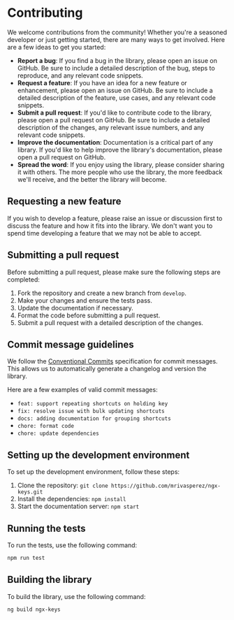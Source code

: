 # Contributing

<!-- Based on the CONTRIBUTING.md from https://github.com/ng-primitives/ng-primitives -->

We welcome contributions from the community! Whether you're a seasoned developer or just getting started, there are many ways to get involved. Here are a few ideas to get you started:

- **Report a bug**: If you find a bug in the library, please open an issue on GitHub. Be sure to include a detailed description of the bug, steps to reproduce, and any relevant code snippets.
- **Request a feature**: If you have an idea for a new feature or enhancement, please open an issue on GitHub. Be sure to include a detailed description of the feature, use cases, and any relevant code snippets.
- **Submit a pull request**: If you'd like to contribute code to the library, please open a pull request on GitHub. Be sure to include a detailed description of the changes, any relevant issue numbers, and any relevant code snippets.
- **Improve the documentation**: Documentation is a critical part of any library. If you'd like to help improve the library's documentation, please open a pull request on GitHub.
- **Spread the word**: If you enjoy using the library, please consider sharing it with others. The more people who use the library, the more feedback we'll receive, and the better the library will become.

## Requesting a new feature

If you wish to develop a feature, please raise an issue or discussion first to discuss the feature and how it fits into the library.
We don't want you to spend time developing a feature that we may not be able to accept.

## Submitting a pull request

Before submitting a pull request, please make sure the following steps are completed:

1. Fork the repository and create a new branch from `develop`.
1. Make your changes and ensure the tests pass.
1. Update the documentation if necessary.
1. Format the code before submitting a pull request.
1. Submit a pull request with a detailed description of the changes.

## Commit message guidelines

We follow the [Conventional Commits](https://www.conventionalcommits.org/en/v1.0.0/) specification for commit messages. This allows us to automatically generate a changelog and version the library.

Here are a few examples of valid commit messages:

- `feat: support repeating shortcuts on holding key`
- `fix: resolve issue with bulk updating shortcuts`
- `docs: adding documentation for grouping shortcuts`
- `chore: format code`
- `chore: update dependencies`

## Setting up the development environment

To set up the development environment, follow these steps:

1. Clone the repository: `git clone https://github.com/mrivasperez/ngx-keys.git`
2. Install the dependencies: `npm install`
3. Start the documentation server: `npm start`

## Running the tests

To run the tests, use the following command:

```bash
npm run test
```

## Building the library

To build the library, use the following command:

```bash
ng build ngx-keys
```
